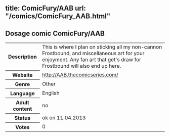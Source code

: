title: ComicFury/AAB
url: "/comics/ComicFury_AAB.html"
---
Dosage comic ComicFury/AAB
-----------------------------------------

<table class="comicinfo">
<tr>
<th>Description</th><td>This is where I plan on sticking all my non-cannon Frostbound, and miscellaneous art for your enjoyment. Any fan art that get's draw for Frostbound will also end up here.</td>
</tr>
<tr>
<th>Website</th><td><a href="http://AAB.thecomicseries.com/">http://AAB.thecomicseries.com/</a></td>
</tr>
<tr>
<th>Genre</th><td>Other</td>
</tr>
<tr>
<th>Language</th><td>English</td>
</tr>
<tr>
<th>Adult content</th><td>no</td>
</tr>
<tr>
<th>Status</th><td>ok on 11.04.2013</td>
</tr>
<tr>
<th>Votes</th><td>0</div></td>
</tr>
</table>
